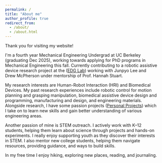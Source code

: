 ```yaml
---
permalink: /
title: "About me"
author_profile: true
redirect_from: 
  - /about/
  - /about.html
---
```



Thank you for visiting my website! 

I'm a fourth year Mechanical Engineering Undergrad at UC Berkeley (graduating Dec 2025), working towards applying for PhD programs in Mechanical Engineering this fall. Currently contributing to a robotic assistive device research project at the ([EDG Lab](https://edg.berkeley.edu/)) working with Junpyo Lee and Drew McPherson under mentorship of Prof. Hannah Stuart.

My research interests are Human-Robot Interaction (HRI) and Biomedical Devices. My past research experiences include robotic control for motion planning and grasping manipulation, biomedical assistive device design and programming, manufacturing and design, and engineering materials. Alongside research, I have some passion projects ([Personal Projects](https://akhavana.github.io/personal/)) which I take on to learn new skills and gain better understanding of various engineering areas.

Another passion of mine is STEM outreach. I actively work with K–12 students, helping them learn about science through projects and hands-on experiments. I really enjoy supporting youth as they discover their interests in STEM. I also mentor new college students, helping them navigate resources, providing guidance, and ways to build skills. 

In my free time I enjoy hiking, exploring new places, reading, and journaling.
